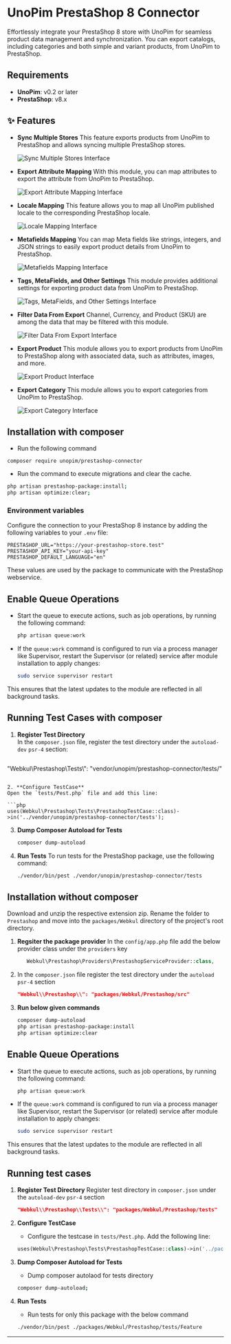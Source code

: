 # UnoPim PrestaShop 8 Connector

Effortlessly integrate your PrestaShop 8 store with UnoPim for seamless product data management and synchronization. You can export catalogs, including categories and both simple and variant products, from UnoPim to PrestaShop.

## Requirements
* **UnoPim**: v0.2 or later
* **PrestaShop**: v8.x
  
## ✨ Features

- **Sync Multiple Stores**
  This feature exports products from UnoPim to PrestaShop and allows syncing multiple PrestaShop stores.

  ![Sync Multiple Stores Interface](https://raw.githubusercontent.com/unopim/temp-media/refs/heads/main/Shopify-Connector/Sync%20Multiple%20Stores.png)

- **Export Attribute Mapping**
  With this module, you can map attributes to export the attribute from UnoPim to PrestaShop.

  ![Export Attribute Mapping Interface](https://raw.githubusercontent.com/unopim/temp-media/refs/heads/main/Shopify-Connector/Export%20Attribute%20Mapping.png)
 
- **Locale Mapping**
  This feature allows you to map all UnoPim published locale to the corresponding PrestaShop locale.

  ![Locale Mapping Interface](https://raw.githubusercontent.com/unopim/temp-media/refs/heads/main/Shopify-Connector/Locale%20Mapping.png)

- **Metafields Mapping**
  You can map Meta fields like strings, integers, and JSON strings to easily export product details from UnoPim to PrestaShop.

  ![Metafields Mapping Interface](https://raw.githubusercontent.com/unopim/temp-media/refs/heads/main/Shopify-Connector/Metafields%20Mapping.png)

- **Tags, MetaFields, and Other Settings**
  This module provides additional settings for exporting product data from UnoPim to PrestaShop.

  ![Tags, MetaFields, and Other Settings Interface](https://raw.githubusercontent.com/unopim/temp-media/refs/heads/main/Shopify-Connector/Tags%2C%20MetaFields%2C%20and%20Other%20Settings.png)

- **Filter Data From Export**
  Channel, Currency, and Product (SKU) are among the data that may be filtered with this module.

  ![Filter Data From Export Interface](https://raw.githubusercontent.com/unopim/temp-media/refs/heads/main/Shopify-Connector/Filter%20Data%20From%20Export.png)

- **Export Product**
  This module allows you to export products from UnoPim to PrestaShop along with associated data, such as attributes, images, and more.

  ![Export Product Interface](https://raw.githubusercontent.com/unopim/temp-media/refs/heads/main/Shopify-Connector/Export%20Product.png)

- **Export Category**
  This module allows you to export categories from UnoPim to PrestaShop.

  ![Export Category Interface](https://raw.githubusercontent.com/unopim/temp-media/refs/heads/main/Shopify-Connector/Export%20Category.png)


## Installation with composer

- Run the following command
```
composer require unopim/prestashop-connector
```

* Run the command to execute migrations and clear the cache.

```bash
php artisan prestashop-package:install;
php artisan optimize:clear;
```

### Environment variables

Configure the connection to your PrestaShop 8 instance by adding the following variables to your `.env` file:

```env
PRESTASHOP_URL="https://your-prestashop-store.test"
PRESTASHOP_API_KEY="your-api-key"
PRESTASHOP_DEFAULT_LANGUAGE="en"
```

These values are used by the package to communicate with the PrestaShop webservice.

## **Enable Queue Operations**  
   - Start the queue to execute actions, such as job operations, by running the following command:
     ```bash
     php artisan queue:work
     ```
   - If the `queue:work` command is configured to run via a process manager like Supervisor, restart the Supervisor (or related) service after module installation to apply changes:
     ```bash
     sudo service supervisor restart
     ```

This ensures that the latest updates to the module are reflected in all background tasks.

## Running Test Cases with composer

1. **Register Test Directory**  
   In the `composer.json` file, register the test directory under the `autoload-dev` `psr-4` section:
   ```json
  "Webkul\\Prestashop\\Tests\\": "vendor/unopim/prestashop-connector/tests/"
   ```

2. **Configure TestCase**  
   Open the `tests/Pest.php` file and add this line:

   ```php
   uses(Webkul\Prestashop\Tests\PrestashopTestCase::class)->in('../vendor/unopim/prestashop-connector/tests');
   ```

3. **Dump Composer Autoload for Tests**  
   ```bash
   composer dump-autoload
   ```

4. **Run Tests**
   To run tests for the PrestaShop package, use the following command:

   ```bash
   ./vendor/bin/pest ./vendor/unopim/prestashop-connector/tests
   ```
## Installation without composer

Download and unzip the respective extension zip. Rename the folder to `Prestashop` and move into the `packages/Webkul` directory of the project's root directory.

1. **Regsiter the package provider**
   In the `config/app.php` file add the below provider class under the `providers` key

   ```php
      Webkul\Prestashop\Providers\PrestashopServiceProvider::class,
   ``` 
2. In the `composer.json` file register the test directory under the `autoload` `psr-4` section

   ```json
   "Webkul\\Prestashop\\": "packages/Webkul/Prestashop/src"
   ```
3. **Run below given commands**
   
   ```bash
   composer dump-autoload
   php artisan prestashop-package:install
   php artisan optimize:clear
   ```

## **Enable Queue Operations**  
   - Start the queue to execute actions, such as job operations, by running the following command:
     ```bash
     php artisan queue:work
     ```
   - If the `queue:work` command is configured to run via a process manager like Supervisor, restart the Supervisor (or related) service after module installation to apply changes:
     ```bash
     sudo service supervisor restart
     ```

This ensures that the latest updates to the module are reflected in all background tasks.

## Running test cases
1. **Register Test Directory**
   Register test directory in `composer.json` under the `autoload-dev` `psr-4` section

   ```json
   "Webkul\\Prestashop\\Tests\\": "packages/Webkul/Prestashop/tests"
   ```
2. **Configure TestCase**
   * Configure the testcase in `tests/Pest.php`. Add the following line:

   ```php
   uses(Webkul\Prestashop\Tests\PrestashopTestCase::class)->in('../packages/Webkul/Prestashop/tests');
   ```
3. **Dump Composer Autoload for Tests**  
   * Dump composer autolaod for tests directory

   ```bash
   composer dump-autoload;
   ```
4. **Run Tests**
   * Run tests for only this package with the below command

   ```bash
   ./vendor/bin/pest ./packages/Webkul/Prestashop/tests/Feature
   ```
---
